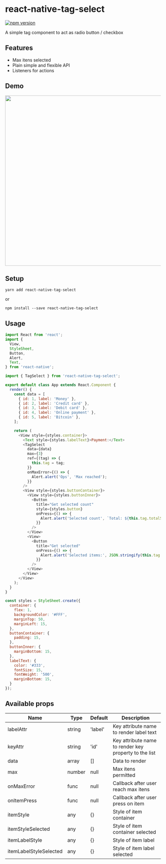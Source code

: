 # react-native-tag-select

[![npm version](https://badge.fury.io/js/react-native-tag-select.svg)](https://badge.fury.io/js/react-native-tag-select)

A simple tag component to act as radio button / checkbox

## Features

- Max itens selected
- Plain simple and flexible API
- Listeners for actions

## Demo

<p align="center">
<img src="https://raw.githubusercontent.com/rafaelmotta/react-native-tag-select/master/example.gif" height="550" />
</p>

## Setup

`yarn add react-native-tag-select`

or 

`npm install --save react-native-tag-select`

## Usage

```javascript
import React from 'react';
import {
  View,
  StyleSheet,
  Button,
  Alert,
  Text,
} from 'react-native';

import { TagSelect } from 'react-native-tag-select';

export default class App extends React.Component {
  render() {
    const data = [
      { id: 1, label: 'Money' },
      { id: 2, label: 'Credit card' },
      { id: 3, label: 'Debit card' },
      { id: 4, label: 'Online payment' },
      { id: 5, label: 'Bitcoin' },
    ];

    return (
      <View style={styles.container}>
        <Text style={styles.labelText}>Payment:</Text>
        <TagSelect
          data={data}
          max={3}
          ref={(tag) => {
            this.tag = tag;
          }}
          onMaxError={() => {
            Alert.alert('Ops', 'Max reached');
          }}
        />
        <View style={styles.buttonContainer}>
          <View style={styles.buttonInner}>
            <Button
              title="Get selected count"
              style={styles.button}
              onPress={() => {
                Alert.alert('Selected count', `Total: ${this.tag.totalSelected}`);
              }}
            />
          </View>
          <View>
            <Button
              title="Get selected"
              onPress={() => {
                Alert.alert('Selected items:', JSON.stringify(this.tag.itemsSelected));
              }}
            />
          </View>
        </View>
      </View>
    );
  }
}

const styles = StyleSheet.create({
  container: {
    flex: 1,
    backgroundColor: '#FFF',
    marginTop: 50,
    marginLeft: 15,
  },
  buttonContainer: {
    padding: 15,
  },
  buttonInner: {
    marginBottom: 15,
  },
  labelText: {
    color: '#333',
    fontSize: 15,
    fontWeight: '500',
    marginBottom: 15,
  }
});
```

## Available props

| Name | Type| Default | Description |
| --- | --- | --- | --- |
| labelAttr | string | 'label' | Key attribute name to render label text |
| keyAttr | string | 'id' | Key attribute name to render key property to the list  |
| data | array | [] | Data to render |
| max | number | null | Max itens permitted |
| onMaxError | func | null | Callback after user reach max itens |
| onItemPress | func | null | Callback after user press on item |
| itemStyle | any | {} | Style of item container |
| itemStyleSelected | any | {} | Style of item container selected |
| itemLabelStyle | any | {} | Style of item label |
| itemLabelStyleSelected | any | {} | Style of item label selected |

